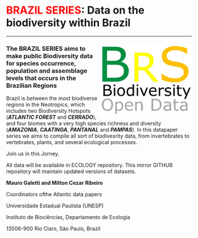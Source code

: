 # <span style="color:red">BRAZIL SERIES</span>: Data on the biodiversity within Brazil
--------------------------------------------------------
### <img align="right" width="250" src="brs_v02.jpg">The BRAZIL SERIES aims to make public Biodiversity data for species occurrence, population and assemblage levels that occurs in the Brazilian Regions
Brazil is between the most biodiverse regions in the Neotropics, which includes two Biodiversity Hotspots (***ATLANTIC FOREST*** and ***CERRADO***), and four biomes with a very high species richness and diversity (***AMAZONIA***, ***CAATINGA***, ***PANTANAL*** and ***PAMPAS***). In this datapaper series we aims to compile all sort of biodivesrity data, from invertebrates to vertebrates, plants, and several ecological processes. 

Join us in this Jorney. 

All data will be available in ECOLOGY repository. This mirror GITHUB repository will maintain updated versions of datasets.

**Mauro Galetti and Milton Cezar Ribeiro**

Coordinators ofthe Atlantic data papers

Universidade Estadual Paulista (UNESP)

Instituto de Biociências, Departamento de Ecologia

13506-900 Rio Claro, São Paulo, Brazil




